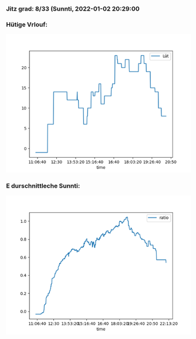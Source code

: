 ### Jitz grad: 8/33 (Sunnti, 2022-01-02 20:29:00

### Hütige Vrlouf:
![Graph](Today.png)

### E durschnittleche Sunnti:
![Graph](Sunnti.png)